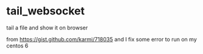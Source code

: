 # tail_websocket
tail a file and show it on browser

from https://gist.github.com/karmi/718035
and I fix some error to run on my centos 6
